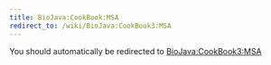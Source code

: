 ```yaml
---
title: BioJava:CookBook:MSA
redirect_to: /wiki/BioJava:CookBook3:MSA
---
```


You should automatically be redirected to [BioJava:CookBook3:MSA](/wiki/BioJava:CookBook3:MSA)
